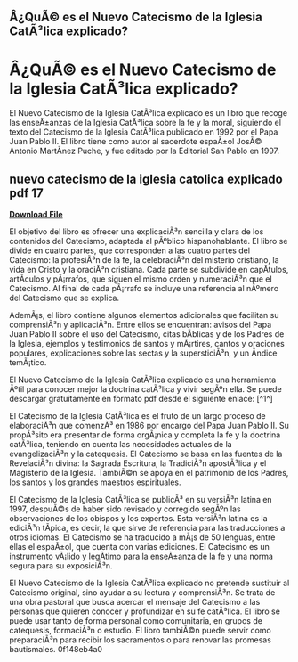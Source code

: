 ## Â¿QuÃ© es el Nuevo Catecismo de la Iglesia CatÃ³lica explicado?

  
# Â¿QuÃ© es el Nuevo Catecismo de la Iglesia CatÃ³lica explicado?
 
El Nuevo Catecismo de la Iglesia CatÃ³lica explicado es un libro que recoge las enseÃ±anzas de la Iglesia CatÃ³lica sobre la fe y la moral, siguiendo el texto del Catecismo de la Iglesia CatÃ³lica publicado en 1992 por el Papa Juan Pablo II. El libro tiene como autor al sacerdote espaÃ±ol JosÃ© Antonio MartÃ­nez Puche, y fue editado por la Editorial San Pablo en 1997.
 
## nuevo catecismo de la iglesia catolica explicado pdf 17


[**Download File**](https://www.google.com/url?q=https%3A%2F%2Furlca.com%2F2tKGXt&sa=D&sntz=1&usg=AOvVaw1zVdJ8OQY6VaxSMP_FLaIc)

 
El objetivo del libro es ofrecer una explicaciÃ³n sencilla y clara de los contenidos del Catecismo, adaptada al pÃºblico hispanohablante. El libro se divide en cuatro partes, que corresponden a las cuatro partes del Catecismo: la profesiÃ³n de la fe, la celebraciÃ³n del misterio cristiano, la vida en Cristo y la oraciÃ³n cristiana. Cada parte se subdivide en capÃ­tulos, artÃ­culos y pÃ¡rrafos, que siguen el mismo orden y numeraciÃ³n que el Catecismo. Al final de cada pÃ¡rrafo se incluye una referencia al nÃºmero del Catecismo que se explica.
 
AdemÃ¡s, el libro contiene algunos elementos adicionales que facilitan su comprensiÃ³n y aplicaciÃ³n. Entre ellos se encuentran: avisos del Papa Juan Pablo II sobre el uso del Catecismo, citas bÃ­blicas y de los Padres de la Iglesia, ejemplos y testimonios de santos y mÃ¡rtires, cantos y oraciones populares, explicaciones sobre las sectas y la supersticiÃ³n, y un Ã­ndice temÃ¡tico.
 
El Nuevo Catecismo de la Iglesia CatÃ³lica explicado es una herramienta Ãºtil para conocer mejor la doctrina catÃ³lica y vivir segÃºn ella. Se puede descargar gratuitamente en formato pdf desde el siguiente enlace: [^1^]
  
El Catecismo de la Iglesia CatÃ³lica es el fruto de un largo proceso de elaboraciÃ³n que comenzÃ³ en 1986 por encargo del Papa Juan Pablo II. Su propÃ³sito era presentar de forma orgÃ¡nica y completa la fe y la doctrina catÃ³lica, teniendo en cuenta las necesidades actuales de la evangelizaciÃ³n y la catequesis. El Catecismo se basa en las fuentes de la RevelaciÃ³n divina: la Sagrada Escritura, la TradiciÃ³n apostÃ³lica y el Magisterio de la Iglesia. TambiÃ©n se apoya en el patrimonio de los Padres, los santos y los grandes maestros espirituales.
 
El Catecismo de la Iglesia CatÃ³lica se publicÃ³ en su versiÃ³n latina en 1997, despuÃ©s de haber sido revisado y corregido segÃºn las observaciones de los obispos y los expertos. Esta versiÃ³n latina es la ediciÃ³n tÃ­pica, es decir, la que sirve de referencia para las traducciones a otros idiomas. El Catecismo se ha traducido a mÃ¡s de 50 lenguas, entre ellas el espaÃ±ol, que cuenta con varias ediciones. El Catecismo es un instrumento vÃ¡lido y legÃ­timo para la enseÃ±anza de la fe y una norma segura para su exposiciÃ³n.
 
El Nuevo Catecismo de la Iglesia CatÃ³lica explicado no pretende sustituir al Catecismo original, sino ayudar a su lectura y comprensiÃ³n. Se trata de una obra pastoral que busca acercar el mensaje del Catecismo a las personas que quieren conocer y profundizar en su fe catÃ³lica. El libro se puede usar tanto de forma personal como comunitaria, en grupos de catequesis, formaciÃ³n o estudio. El libro tambiÃ©n puede servir como preparaciÃ³n para recibir los sacramentos o para renovar las promesas bautismales.
 0f148eb4a0
